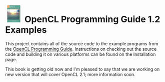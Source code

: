 ![Logo](logo.jpeg) OpenCL Programming Guide 1.2 Examples
=======================================================================

This project contains all of the source code to the example programs
from the [OpenCL Programming
Guide](http://www.heterogeneouscompute.org/?page_id=5). Instructions
on checking out the source code and building it on various platforms
can be found on the Installation page.

This book is getting old now and I'm pleased to say that we are
working on new version that will cover OpenCL 2.1; more information
soon.

